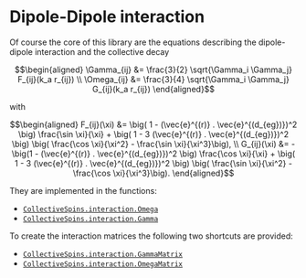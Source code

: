 # Dipole-Dipole interaction

Of course the core of this library are the equations describing the dipole-dipole interaction and the collective decay

```math
\begin{aligned}
\Gamma_{ij} &= \frac{3}{2} \sqrt{\Gamma_i \Gamma_j} F_{ij}(k_a r_{ij}) \\
\Omega_{ij} &= \frac{3}{4} \sqrt{\Gamma_i \Gamma_j} G_{ij}(k_a r_{ij})
\end{aligned}
```

with

```math
\begin{aligned}
F_{ij}(\xi) &=
            \big( 1 - (\vec{e}^{(r)} . \vec{e}^{(d_{eg})})^2 \big) \frac{\sin \xi}{\xi}
            + \big( 1 - 3 (\vec{e}^{(r)} . \vec{e}^{(d_{eg})})^2 \big)
                \big( \frac{\cos \xi}{\xi^2} - \frac{\sin \xi}{\xi^3}\big),
\\
G_{ij}(\xi) &=
             - \big(1 - (\vec{e}^{(r)} . \vec{e}^{(d_{eg})})^2 \big) \frac{\cos \xi}{\xi}
            + \big( 1 - 3 (\vec{e}^{(r)} . \vec{e}^{(d_{eg})})^2 \big)
                \big( \frac{\sin \xi}{\xi^2} - \frac{\cos \xi}{\xi^3}\big).
\end{aligned}
```

They are implemented in the functions:

* [`CollectiveSpins.interaction.Omega`](@ref)
* [`CollectiveSpins.interaction.Gamma`](@ref)

To create the interaction matrices the following two shortcuts are provided:

* [`CollectiveSpins.interaction.GammaMatrix`](@ref)
* [`CollectiveSpins.interaction.OmegaMatrix`](@ref)
